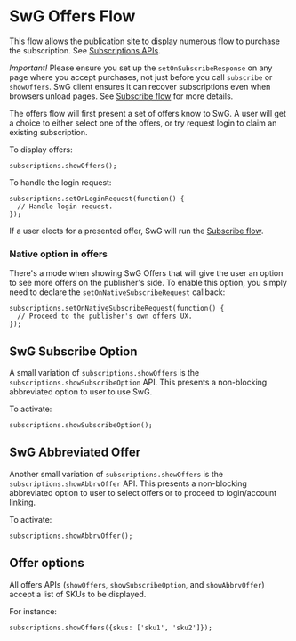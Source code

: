 <!---
Copyright 2018 The Subscribe with Google Authors. All Rights Reserved.

Licensed under the Apache License, Version 2.0 (the "License");
you may not use this file except in compliance with the License.
You may obtain a copy of the License at

     http://www.apache.org/licenses/LICENSE-2.0

Unless required by applicable law or agreed to in writing, software
distributed under the License is distributed on an "AS-IS" BASIS,
WITHOUT WARRANTIES OR CONDITIONS OF ANY KIND, either express or implied.
See the License for the specific language governing permissions and
limitations under the License.
-->

# SwG Offers Flow

This flow allows the publication site to display numerous flow to purchase the subscription. See [Subscriptions APIs](./core-apis.md).

*Important!* Please ensure you set up the `setOnSubscribeResponse` on any page where you accept purchases, not just before you call `subscribe` or `showOffers`. SwG client ensures it can recover subscriptions even when browsers unload pages. See [Subscribe flow](./subscribe-flow.md) for more details.

The offers flow will first present a set of offers know to SwG. A user will get a choice to either select one of the offers, or try request login to claim an existing subscription.

To display offers:

```
subscriptions.showOffers();
```

To handle the login request:

```
subscriptions.setOnLoginRequest(function() {
  // Handle login request.
});
```

If a user elects for a presented offer, SwG will run the [Subscribe flow](./subscribe-flow.md).


### Native option in offers

There's a mode when showing SwG Offers that will give the user an option to see more offers on the publisher's side. To enable this option, you simply need to declare the `setOnNativeSubscribeRequest` callback:

```
subscriptions.setOnNativeSubscribeRequest(function() {
  // Proceed to the publisher's own offers UX.
});
```


## SwG Subscribe Option

A small variation of `subscriptions.showOffers` is the `subscriptions.showSubscribeOption` API. This presents a non-blocking abbreviated option to user to use SwG.

To activate:

```
subscriptions.showSubscribeOption();
```


## SwG Abbreviated Offer

Another small variation of `subscriptions.showOffers` is the `subscriptions.showAbbrvOffer` API. This presents a non-blocking abbreviated option to user to select offers or to proceed to login/account linking.

To activate:

```
subscriptions.showAbbrvOffer();
```


## Offer options

All offers APIs (`showOffers`, `showSubscribeOption`, and `showAbbrvOffer`) accept a list of SKUs to be displayed.

For instance:

```
subscriptions.showOffers({skus: ['sku1', 'sku2']});
```
